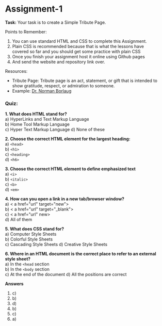 # Assignment-1

**Task:** Your task is to create a Simple Tribute Page. 

Points to Remember:
1. You can use standard HTML and CSS to complete this Assignment.
2. Plain CSS is recommended because that is what the lessons have covered so far and you should get some practice with plain CSS
3. Once you finish your assignment host it online using Github pages
4. And send the website and repository link over.


Resources:
* Tribute Page: Tribute page is an act, statement, or gift that is intended to show gratitude, respect, or admiration to someone. 
* Example: [Dr. Norman Borlaug](https://codepen.io/freeCodeCamp/full/zNqgVx)


### Quiz:                 
**1. What does HTML stand for?**                     
  a) HyperLinks and Text Markup Language  
  b) Home Tool Markup Language  
  c) Hyper Text Markup Language 
  d) None of these

**2. Choose the correct HTML element for the largest heading:**            
  a) `<head>`                      
  b) `<h1>`                                       
  c) `<heading>`                       
  d) `<h6>`                          
  
**3. Choose the correct HTML element to define emphasized text**                  
  a) `<i>`                      
  b) `<italic>`                       
  c) `<b>`                              
  d) `<em>`                          
  
**4. How can you open a link in a new tab/browser window?**                           
  a) < a href="url" target="new">                       
  b) < a href="url" target="_blank">                      
  c) < a href="url" new>                        
  d) All of them

**5. What does CSS stand for?**                     
  a) Computer Style Sheets  
  b) Colorful Style Sheets  
  c) Cascading Style Sheets 
  d) Creative Style Sheets                                       

**6. Where in an HTML document is the correct place to refer to an external style sheet?**                                     
  a) In the `<head` section                                 
  b) In the `<body` section               
  c) At the end of the document
  d) All the positions are correct                          









**Answers**
1. c)                   
2. b)                             
3. d)                               
4. b)                              
5. c)                          
6. a)
